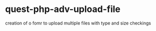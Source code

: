 # quest-php-adv-upload-file
creation of o fomr to upload multiple files with type and size checkings

